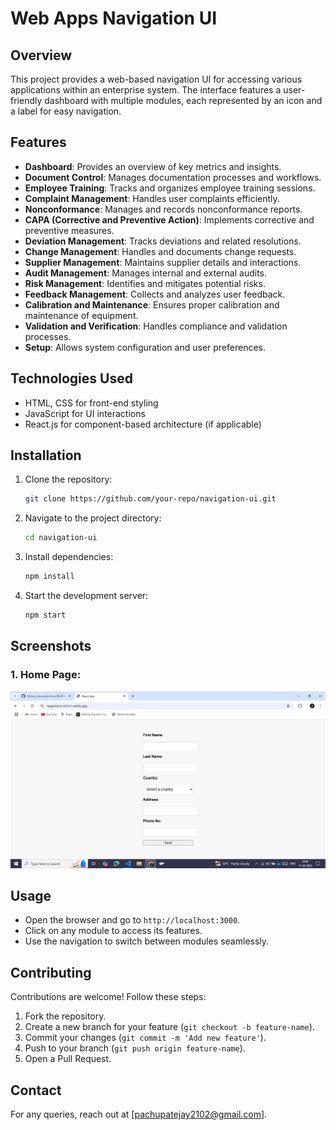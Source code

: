# Web Apps Navigation UI

## Overview
This project provides a web-based navigation UI for accessing various applications within an enterprise system. The interface features a user-friendly dashboard with multiple modules, each represented by an icon and a label for easy navigation.

## Features
- **Dashboard**: Provides an overview of key metrics and insights.
- **Document Control**: Manages documentation processes and workflows.
- **Employee Training**: Tracks and organizes employee training sessions.
- **Complaint Management**: Handles user complaints efficiently.
- **Nonconformance**: Manages and records nonconformance reports.
- **CAPA (Corrective and Preventive Action)**: Implements corrective and preventive measures.
- **Deviation Management**: Tracks deviations and related resolutions.
- **Change Management**: Handles and documents change requests.
- **Supplier Management**: Maintains supplier details and interactions.
- **Audit Management**: Manages internal and external audits.
- **Risk Management**: Identifies and mitigates potential risks.
- **Feedback Management**: Collects and analyzes user feedback.
- **Calibration and Maintenance**: Ensures proper calibration and maintenance of equipment.
- **Validation and Verification**: Handles compliance and validation processes.
- **Setup**: Allows system configuration and user preferences.

## Technologies Used
- HTML, CSS for front-end styling
- JavaScript for UI interactions
- React.js for component-based architecture (if applicable)

## Installation
1. Clone the repository:
   ```sh
   git clone https://github.com/your-repo/navigation-ui.git
   ```
2. Navigate to the project directory:
   ```sh
   cd navigation-ui
   ```
3. Install dependencies:
   ```sh
   npm install
   ```
4. Start the development server:
   ```sh
   npm start
   ```

## Screenshots

### 1. Home Page:
   
   
   ![screenshot](public/img1.png)

## Usage
- Open the browser and go to `http://localhost:3000`.
- Click on any module to access its features.
- Use the navigation to switch between modules seamlessly.

## Contributing
Contributions are welcome! Follow these steps:
1. Fork the repository.
2. Create a new branch for your feature (`git checkout -b feature-name`).
3. Commit your changes (`git commit -m 'Add new feature'`).
4. Push to your branch (`git push origin feature-name`).
5. Open a Pull Request.


## Contact
For any queries, reach out at [pachupatejay2102@gmail.com].


